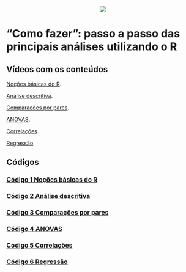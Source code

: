 <p align="center">
 <img src=[https://mne.tools/stable/_images/mne_logo.svg](https://www.r-project.org/Rlogo.png)>
 
</p>

# “Como fazer”: passo a passo das principais análises utilizando o R

## Vídeos com os conteúdos

[Noções básicas do R](https://youtu.be/qjK5HsBs5uY).

[Análise descritiva](https://youtu.be/meFKFxxsdeU).

[Comparações por pares](https://youtu.be/D5RxGIspvI8).

[ANOVAS](https://youtu.be/4igncQH4ESM).

[Correlações](https://www.youtube.com/watch?v=lhajkRVZbFY).

[Regressão](https://www.youtube.com/watch?v=WelUVRMNM-0).


## Códigos

### [**Código 1** Noções básicas do R](https://github.com/apolinario-souza/algoritmos_metodos_quantitativos/blob/main/aula1.R)

### [**Código 2** Análise descritiva](https://github.com/apolinario-souza/algoritmos_metodos_quantitativos/blob/main/aula2.R)

### [**Código 3** Comparações por pares](https://github.com/apolinario-souza/algoritmos_metodos_quantitativos/blob/main/aula3.R)

### [**Código 4** ANOVAS](https://github.com/apolinario-souza/algoritmos_metodos_quantitativos/blob/main/aula4.R)

### [**Código 5** Correlações](https://github.com/apolinario-souza/algoritmos_metodos_quantitativos/blob/main/aula5.R)

### [**Código 6** Regressão](https://github.com/apolinario-souza/algoritmos_metodos_quantitativos/blob/main/aula6.R)





